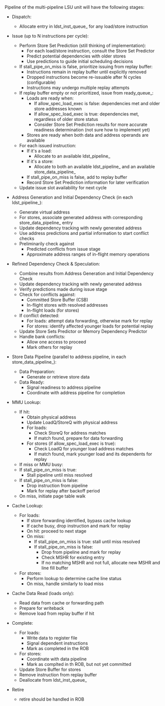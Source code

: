 Pipeline of the multi-pipeline LSU unit will have the following stages:

* Dispatch:
   * Allocate entry in ldst_inst_queue_ for any load/store instruction

* Issue (up to N instructions per cycle):
  * Perform Store Set Prediction (still thinking of implementation):
    * For each load/store instruction, consult the Store Set Predictor
    * Predict potential dependencies with older stores
    * Use predictions to guide initial scheduling decisions
  * If stall_pipe_on_miss is false, prioritize issuing from replay buffer:
    * Instructions remain in replay buffer until explicitly removed
    * Dropped instructions become re-issuable after N cycles (configurable)
    * Instructions may undergo multiple replay attempts
  * If replay buffer empty or not prioritized, issue from ready_queue_:
    * Loads are ready when:
      * If allow_spec_load_exec is false: dependencies met and older store addresses known
      * If allow_spec_load_exec is true: dependencies met, regardless of older store status
      * Consider Store Set Prediction results for more accurate readiness determination (not sure how to implement yet)
    * Stores are ready when both data and address operands are available
  * For each issued instruction:
    * If it's a load:
      * Allocate to an available ldst_pipeline_
    * If it's a store:
      * Allocate to both an available ldst_pipeline_ and an available store_data_pipeline_
    * If stall_pipe_on_miss is false, add to replay buffer
    * Record Store Set Prediction information for later verification
  * Update issue slot availability for next cycle

* Address Generation and Initial Dependency Check (in each ldst_pipeline_):
  * Generate virtual address
  * For stores, associate generated address with corresponding store_data_pipeline_ entry
  * Update dependency tracking with newly generated address
  * Use address predictions and partial information to start conflict checks
  * Preliminarily check against
    * Predicted conflicts from issue stage
    * Approximate address ranges of in-flight memory operations

* Refined Dependency Check & Speculation:
   * Combine results from Address Generation and Initial Dependency Check
   * Update dependency tracking with newly generated address
   * Verify predictions made during issue stage
   * Check for conflicts against:
      * Committed Store Buffer (CSB)
      * In-flight stores with resolved addresses
      * In-flight loads (for stores)
   * If conflict detected:
      * For loads: attempt data forwarding, otherwise mark for replay
      * For stores: identify affected younger loads for potential replay
   * Update Store Sets Predictor or Memory Dependency Predictor
   * Handle bank conflicts:
      * Allow one access to proceed
      * Mark others for replay
    
* Store Data Pipeline (parallel to address pipeline, in each store_data_pipeline_):
  * Data Preparation:
    * Generate or retrieve store data
  * Data Ready:
    * Signal readiness to address pipeline
    * Coordinate with address pipeline for completion

* MMU Lookup:
  * If hit:
    * Obtain physical address
    * Update LoadQ/StoreQ with physical address
    * For loads:
      * Check StoreQ for address matches
      * If match found, prepare for data forwarding
    * For stores (if allow_spec_load_exec is true):
      * Check LoadQ for younger load address matches
      * If match found, mark younger load and its dependents for replay
   * If miss or MMU busy:
    * If stall_pipe_on_miss is true:
        * Stall pipeline until miss resolved
    * If stall_pipe_on_miss is false:
        * Drop instruction from pipeline
        * Mark for replay after backoff period
   * On miss, initiate page table walk

* Cache Lookup:
   * For loads:
      * If store forwarding identified, bypass cache lookup
      * If cache busy, drop instruction and mark for replay
      * On hit: proceed to next stage
      * On miss:
         * If stall_pipe_on_miss is true: stall until miss resolved
         * If stall_pipe_on_miss is false:
            * Drop from pipeline and mark for replay
            * Check MSHR for existing entry
            * If no matching MSHR and not full, allocate new MSHR and line fill buffer
   * For stores:
      * Perform lookup to determine cache line status
      * On miss, handle similarly to load miss

* Cache Data Read (loads only):
   * Read data from cache or forwarding path
   * Prepare for writeback
   * Remove load from replay buffer if hit

* Complete:
   * For loads:
      * Write data to register file
      * Signal dependent instructions
      * Mark as completed in the ROB
   * For stores:
      * Coordinate with data pipeline
      * Mark as complted in th ROB, but not yet committed
   * Update Store Buffer for stores
   * Remove instruction from replay buffer
   * Deallocate from ldst_inst_queue_

* Retire
  * retire should be handled in ROB
